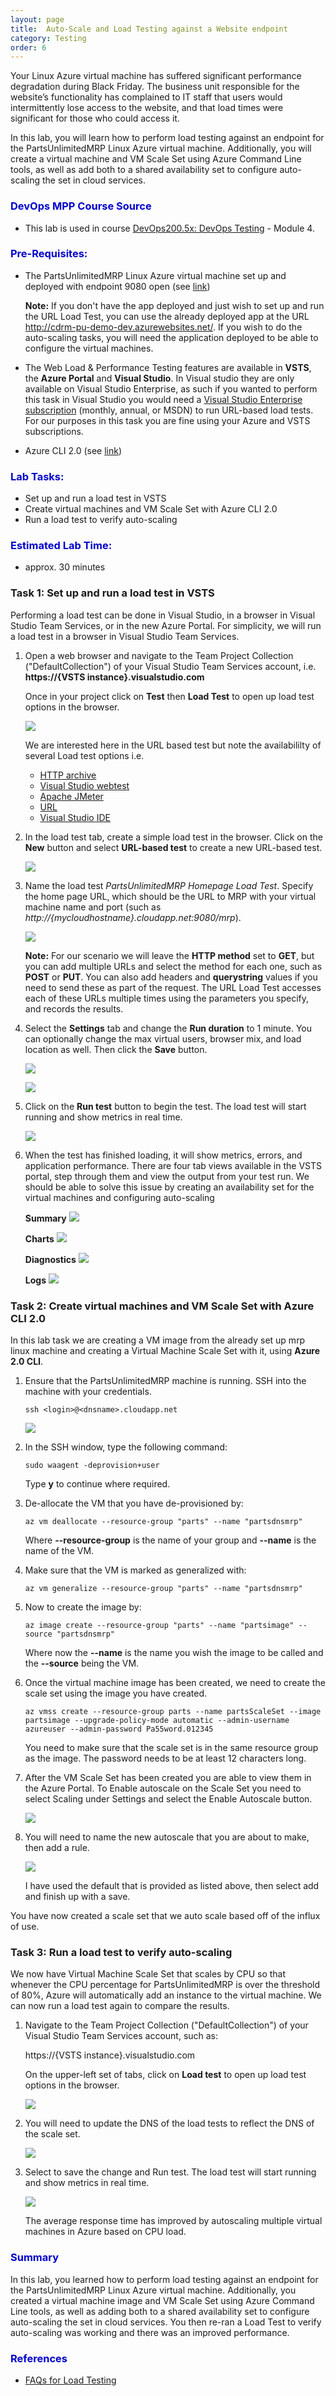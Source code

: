 ```yaml
---
layout: page
title:  Auto-Scale and Load Testing against a Website endpoint
category: Testing
order: 6
---
```



Your Linux Azure virtual machine has suffered significant performance degradation during Black Friday. The business unit responsible for the website’s functionality has complained to IT staff that users would intermittently lose access to the website, and that load times were significant for those who could access it.

In this lab, you will learn how to perform load testing against an endpoint for the PartsUnlimitedMRP Linux Azure virtual machine. Additionally, you will create a virtual machine and VM Scale Set using Azure Command Line tools, as well as add both to a shared availability set to configure auto-scaling the set in cloud services. 


<h3><span style="color: #0000CD;">DevOps MPP Course Source </span></h3>

- This lab is used in course [DevOps200.5x: DevOps Testing](https://www.edx.org/course/devops-testing-microsoft-devops200-5x-0) - Module 4.



<h3><span style="color: #0000CD;">  Pre-Requisites:</span></h3>

- The PartsUnlimitedMRP Linux Azure virtual machine set up and deployed with endpoint 9080 open (see [link](https://microsoft.github.io/PartsUnlimitedMRP/cicd/200.3x-CICD-CDwithHostedAgent.html))

    **Note:** If you don't have the app deployed and just wish to set up and run the URL Load Test, you can use the already deployed app at the URL http://cdrm-pu-demo-dev.azurewebsites.net/. If you wish to do the auto-scaling tasks, you will need the application deployed to be able to configure the virtual machines.

- The Web Load & Performance Testing features are available in **VSTS**, the **Azure Portal** and **Visual Studio**. In Visual studio they are only available on Visual Studio Enterprise, as such if you wanted to perform this task in Visual Studio you would need a [Visual Studio Enterprise subscription](https://www.visualstudio.com/vs/enterprise/) (monthly, annual, or MSDN) to run URL-based load tests. For our purposes in this task you are fine using your Azure and VSTS subscriptions.

- Azure CLI 2.0 (see [link](https://docs.microsoft.com/en-gb/cli/azure/install-azure-cli?view=azure-cli-latest))

<h3><span style="color: #0000CD;"> Lab Tasks:</span></h3>

- Set up and run a load test in VSTS
- Create virtual machines and VM Scale Set with Azure CLI 2.0
- Run a load test to verify auto-scaling



<h3><span style="color: #0000CD;">Estimated Lab Time:</span></h3>

- approx. 30 minutes  



### Task 1: Set up and run a load test in VSTS

Performing a load test can be done in Visual Studio, in a browser in Visual Studio Team Services, or in the new Azure Portal. For simplicity, we will run a load test in a browser in Visual Studio Team Services. 

1. Open a web browser and navigate to the Team Project Collection ("DefaultCollection") of your Visual Studio Team Services account, i.e.     **https://{VSTS instance}.visualstudio.com**

    Once in your project click on **Test** then **Load Test** to open up load test options in the browser. 

    ![](../assets/autoscaleloadtest-jan2018/VSTS_loadtest1.png)

    We are interested here in the URL based test but note the availabililty of several Load test options i.e.

    - [HTTP archive](https://docs.microsoft.com/en-us/vsts/load-test/record-and-replay-cloud-load-tests)
    - [Visual Studio webtest](https://blogs.msdn.microsoft.com/testingspot/2017/02/23/guide-to-get-started-with-visual-studio-web-load-testing-and-automation/)
    - [Apache JMeter](https://docs.microsoft.com/en-us/vsts/load-test/get-started-jmeter-test)
    - [URL](https://docs.microsoft.com/en-us/vsts/load-test/get-started-simple-cloud-load-test)
    - [Visual Studio IDE](https://docs.microsoft.com/en-us/vsts/load-test/getting-started-with-performance-testing)




2. In the load test tab, create a simple load test in the browser. Click on the **New** button and select **URL-based test** to create a new URL-based test.

    ![](../assets/autoscaleloadtest-jan2018/shot2.png)

3. Name the load test *PartsUnlimitedMRP Homepage Load Test*. Specify the home page URL, which should be the URL to MRP with your virtual machine name and port (such as *http://{mycloudhostname}.cloudapp.net:9080/mrp*).

    ![](../assets/autoscaleloadtest-jan2018/shot3.png)

    **Note:** For our scenario we will leave the **HTTP method** set to **GET**, but you can add multiple URLs and select the method for each one, such as **POST** or **PUT**. You can also add headers and **querystring** values if you need to send these as part of the request. The URL Load Test accesses each of these URLs multiple times using the parameters you specify, and records the results.

4. Select the **Settings** tab and change the **Run duration** to 1 minute. You can optionally change the max virtual users, browser mix, and load location as well. Then click the **Save** button.

    ![](../assets/autoscaleloadtest-jan2018/VSTS_settings.png)

    ![](../assets/autoscaleloadtest-jan2018/shot4.png)

5. Click on the **Run test** button to begin the test. The load test will start running and show metrics in real time. 

    ![](../assets/autoscaleloadtest-jan2018/VSTS_runtest.png)

6. When the test has finished loading, it will show metrics, errors, and application performance. There are four tab views available in the VSTS portal, step through them and view the output from your test run. We should be able to solve this issue by creating an availability set for the virtual machines and configuring auto-scaling

    **Summary**
        ![](../assets/autoscaleloadtest-jan2018/shot5.png)

    **Charts**
        ![](../assets/autoscaleloadtest-jan2018/VSTS_testresultscharts.png)

    **Diagnostics**
        ![](../assets/autoscaleloadtest-jan2018/VSTS_testresultsdiagnostics.png)

    **Logs**
        ![](../assets/autoscaleloadtest-jan2018/VSTS_testresultslogs.png)



### Task 2: Create virtual machines and VM Scale Set with Azure CLI 2.0
In this lab task we are creating a VM image from the already set up mrp linux machine and creating a Virtual Machine Scale Set with it, using **Azure 2.0 CLI**.

1. Ensure that the PartsUnlimitedMRP machine is running. SSH into the machine with your credentials. 

    ````
    ssh <login>@<dnsname>.cloudapp.net
    ````

    ![](../assets/autoscaleloadtest-jan2018/ssh_virtual_machine.png)

2. In the SSH window, type the following command:

    ````
    sudo waagent -deprovision+user
    ````

    Type **y** to continue where required.

3. De-allocate the VM that you have de-provisioned by:

    ````
    az vm deallocate --resource-group "parts" --name "partsdnsmrp"
    ````

    Where **--resource-group** is the name of your group and **--name** is the name of the VM.

4. Make sure that the VM is marked as generalized with:

    ````
    az vm generalize --resource-group "parts" --name "partsdnsmrp"
    ````

5. Now to create the image by:

    ````
    az image create --resource-group "parts" --name "partsimage" --source "partsdnsmrp"
    ````

    Where now the **--name** is the name you wish the image to be called and the **--source** being the VM.

6. Once the virtual machine image has been created, we need to create the scale set using the image you have created.

    ````
    az vmss create --resource-group parts --name partsScaleSet --image partsimage --upgrade-policy-mode automatic --admin-username azureuser --admin-password Pa55word.012345
    ````
    You need to make sure that the scale set is in the same resource group as the image. The password needs to be at least 12 characters long.

7. After the VM Scale Set has been created you are able to view them in the Azure Portal. To Enable autoscale on the Scale Set you need to select Scaling under Settings and select the Enable Autoscale button.

    ![](../assets/autoscaleloadtest-jan2018/shot3s.png)

8. You will need to name the new autoscale that you are about to make, then add a rule. 

    ![](../assets/autoscaleloadtest-jan2018/shot4s.png)

    I have used the default that is provided as listed above, then select add and finish up with a save.

You have now created a scale set that we auto scale based off of the influx of use.

### Task 3: Run a load test to verify auto-scaling

We now have Virtual Machine Scale Set that scales by CPU so that whenever the CPU percentage for PartsUnlimitedMRP is over the threshold of 80%, Azure will automatically add an instance to the virtual machine. We can now run a load test again to compare the results. 

1. Navigate to the Team Project Collection ("DefaultCollection") of your Visual Studio Team Services account, such as:

    https://{VSTS instance}.visualstudio.com

    On the upper-left set of tabs, click on **Load test** to open up load test options in the browser. 

    ![](../assets/autoscaleloadtest-jan2018/shot1.png)

2. You will need to update the DNS of the load tests to reflect the DNS of the scale set.

    ![](../assets/autoscaleloadtest-jan2018/shot5s.png)

3. Select to save the change and Run test. The load test will start running and show metrics in real time. 

    ![](../assets/autoscaleloadtest-jan2018/shot6s.png)

    The average response time has improved by autoscaling multiple virtual machines in Azure based on CPU load. 


<h3><span style="color: #0000CD;"> Summary</span></h3>
In this lab, you learned how to perform load testing against an endpoint for the PartsUnlimitedMRP Linux Azure virtual machine. Additionally, you created a virtual machine image and VM Scale Set using Azure Command Line tools, as well as adding both to a shared availability set to configure auto-scaling the set in cloud services. You then re-ran a Load Test to verify auto-scaling was working and there was an improved performance.


<h3><span style="color: #0000CD;">References</span></h3>

- [FAQs for Load Testing](https://docs.microsoft.com/en-us/vsts/load-test/reference-qa#links-to-useful-resources)